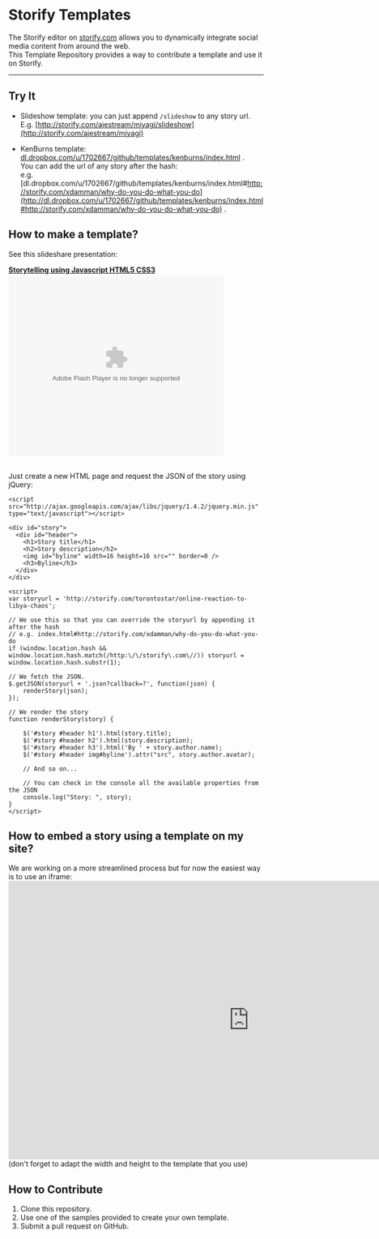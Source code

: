 # Storify Templates

The Storify editor on [storify.com](http://storify.com) allows you to dynamically integrate social media content from around the web.  
This Template Repository provides a way to contribute a template and use it on Storify.

---------------------

## Try It
- Slideshow template: you can just append `/slideshow` to any story url. E.g. [http://storify.com/ajestream/miyagi/slideshow](http://storify.com/ajestream/miyagi)

- KenBurns template: [dl.dropbox.com/u/1702667/github/templates/kenburns/index.html](http://dl.dropbox.com/u/1702667/github/templates/kenburns/index.html) .  
You can add the url of any story after the hash:  
e.g. [dl.dropbox.com/u/1702667/github/templates/kenburns/index.html#http://storify.com/xdamman/why-do-you-do-what-you-do](http://dl.dropbox.com/u/1702667/github/templates/kenburns/index.html#http://storify.com/xdamman/why-do-you-do-what-you-do) .

## How to make a template?

See this slideshare presentation: 
<div style="width:425px" id="__ss_7319023"> <strong style="display:block;margin:12px 0 4px"><a href="http://www.slideshare.net/xdamman/storytelling-using-javascript-html5-css3" title="Storytelling using Javascript HTML5 CSS3">Storytelling using Javascript HTML5 CSS3</a></strong> <object id="__sse7319023" width="425" height="355"> <param name="movie" value="http://static.slidesharecdn.com/swf/ssplayer2.swf?doc=html5-110319152327-phpapp01&stripped_title=storytelling-using-javascript-html5-css3&userName=xdamman" /> <param name="allowFullScreen" value="true"/> <param name="allowScriptAccess" value="always"/> <embed name="__sse7319023" src="http://static.slidesharecdn.com/swf/ssplayer2.swf?doc=html5-110319152327-phpapp01&stripped_title=storytelling-using-javascript-html5-css3&userName=xdamman" type="application/x-shockwave-flash" allowscriptaccess="always" allowfullscreen="true" width="425" height="355"></embed> </object> <div style="padding:5px 0 12px"> </div> </div>

Just create a new HTML page and request the JSON of the story using jQuery:

    <script src="http://ajax.googleapis.com/ajax/libs/jquery/1.4.2/jquery.min.js" type="text/javascript"></script>
  
    <div id="story">
      <div id="header">
        <h1>Story title</h1>
        <h2>Story description</h2>
        <img id="byline" width=16 height=16 src="" border=0 />
        <h3>Byline</h3>
      </div>
    </div>
  
    <script>
    var storyurl = 'http://storify.com/torontostar/online-reaction-to-libya-chaos';
    
    // We use this so that you can override the storyurl by appending it after the hash
    // e.g. index.html#http://storify.com/xdamman/why-do-you-do-what-you-do
    if (window.location.hash && window.location.hash.match(/http:\/\/storify\.com\//)) storyurl = window.location.hash.substr(1);

    // We fetch the JSON. 
    $.getJSON(storyurl + '.json?callback=?', function(json) {
    	renderStory(json);
    });

    // We render the story
    function renderStory(story) {

    	$('#story #header h1').html(story.title);
    	$('#story #header h2').html(story.description);
    	$('#story #header h3').html('By ' + story.author.name);
    	$('#story #header img#byline').attr("src", story.author.avatar);
  
    	// And so on...

    	// You can check in the console all the available properties from the JSON
    	console.log("Story: ", story);
  	}
    </script>

## How to embed a story using a template on my site?

We are working on a more streamlined process but for now the easiest way is to use an iframe:
    <iframe src="http://dl.dropbox.com/u/1702667/sites/kenburns/index.html#http://storify.com/xdamman/why-do-you-do-what-you-do" width=950 height=550 frameborder=no></iframe>
(don't forget to adapt the width and height to the template that you use)

## How to Contribute

1. Clone this repository.
1. Use one of the samples provided to create your own template.
1. Submit a pull request on GitHub.

